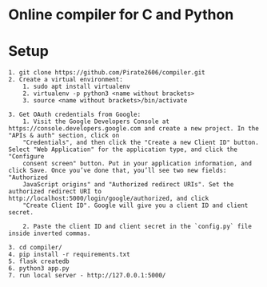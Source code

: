 # Online compiler for C and Python

# Setup
	1. git clone https://github.com/Pirate2606/compiler.git
	2. Create a virtual environment:
		1. sudo apt install virtualenv
		2. virtualenv -p python3 <name without brackets>
		3. source <name without brackets>/bin/activate
		
	3. Get OAuth credentials from Google:
		1. Visit the Google Developers Console at https://console.developers.google.com and create a new project. In the "APIs & auth" section, click on
		"Credentials", and then click the "Create a new Client ID" button. Select "Web Application" for the application type, and click the "Configure
		consent screen" button. Put in your application information, and click Save. Once you’ve done that, you’ll see two new fields: "Authorized
		JavaScript origins" and "Authorized redirect URIs". Set the authorized redirect URI to http://localhost:5000/login/google/authorized, and click
		"Create Client ID". Google will give you a client ID and client secret.
		
		2. Paste the client ID and client secret in the `config.py` file inside inverted commas.
	
	3. cd compiler/
	4. pip install -r requirements.txt
	5. flask createdb
	6. python3 app.py
	7. run local server - http://127.0.0.1:5000/
